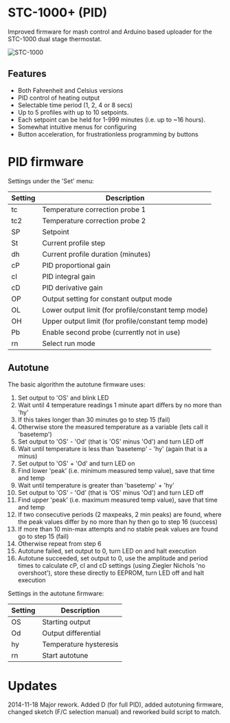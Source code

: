 STC\-1000+ (PID)
================

Improved firmware for mash control and Arduino based uploader for the STC-1000 dual stage thermostat.

![STC-1000](http://img.diytrade.com/cdimg/1066822/11467124/0/1261107339/temperature_controllers_STC-1000.jpg)

Features
--------
* Both Fahrenheit and Celsius versions
* PID control of heating output
* Selectable time period (1, 2, 4 or 8 secs)
* Up to 5 profiles with up to 10 setpoints.
* Each setpoint can be held for 1-999 minutes (i.e. up to ~16 hours).
* Somewhat intuitive menus for configuring
* Button acceleration, for frustrationless programming by buttons

PID firmware
============

Settings under the 'Set' menu:

|Setting|Description|
|-------|-----------|
|tc|Temperature correction probe 1|
|tc2|Temperature correction probe 2|
|SP|Setpoint|
|St|Current profile step|
|dh|Current profile duration (minutes)|
|cP|PID proportional gain|
|cI|PID integral gain|
|cD|PID derivative gain|
|OP|Output setting for constant output mode|
|OL|Lower output limit (for profile/constant temp mode)|
|OH|Upper output limit (for profile/constant temp mode)|
|Pb|Enable second probe (currently not in use)|
|rn|Select run mode|


Autotune
--------

The basic algorithm the autotune firmware uses:

1. Set output to 'OS' and blink LED
2. Wait until 4 temperature readings 1 minute apart differs by no more than 'hy'
3. If this takes longer than 30 minutes go to step 15 (fail)
4. Otherwise store the measured temperature as a variable (lets call it 'basetemp')
5. Set output to 'OS' - 'Od' (that is 'OS' minus 'Od') and turn LED off
6. Wait until temperature is less than 'basetemp' - 'hy' (again that is a minus)
7. Set output to 'OS' + 'Od' and turn LED on
8. Find lower 'peak' (i.e. minimum measured temp value), save that time and temp
9. Wait until temperature is greater than 'basetemp' + 'hy'
10. Set output to 'OS' - 'Od' (that is 'OS' minus 'Od') and turn LED off
11. Find upper 'peak' (i.e. maximum measured temp value), save that time and temp
12. If two consecutive periods (2 maxpeaks, 2 min peaks) are found, where the peak values differ by no more than hy then go to step 16 (success)
13. If more than 10 min-max attempts and no stable peak values are found go to step 15 (fail)
14. Otherwise repeat from step 6
15. Autotune failed, set output to 0, turn LED on and halt execution
16. Autotune succeeded, set output to 0, use the amplitude and period times to calculate cP, cI and cD settings (using Ziegler Nichols 'no overshoot'), store these directly to EEPROM, turn LED off and halt execution 
 
Settings in the autotune firmware:

|Setting|Description|
|-------|-----------|
|OS|Starting output|
|Od|Output differential|
|hy|Temperature hysteresis|
|rn|Start autotune|


Updates
=======
2014-11-18 Major rework. Added D (for full PID), added autotuning firmware, changed sketch (F/C selection manual) and reworked build script to match.

